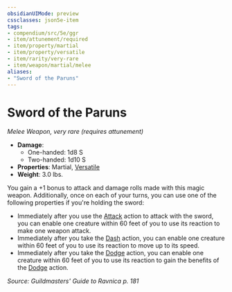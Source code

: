 ```yaml
---
obsidianUIMode: preview
cssclasses: json5e-item
tags:
- compendium/src/5e/ggr
- item/attunement/required
- item/property/martial
- item/property/versatile
- item/rarity/very-rare
- item/weapon/martial/melee
aliases: 
- "Sword of the Paruns"
---
```

# Sword of the Paruns
*Melee Weapon, very rare (requires attunement)*  

- **Damage**:
  - One-handed: 1d8 S
  - Two-handed: 1d10 S
- **Properties**: Martial, [Versatile](_item-properties.md#Versatile)
- **Weight**: 3.0 lbs.

You gain a +1 bonus to attack and damage rolls made with this magic weapon. Additionally, once on each of your turns, you can use one of the following properties if you're holding the sword:

- Immediately after you use the [Attack](_actions.md#Attack) action to attack with the sword, you can enable one creature within 60 feet of you to use its reaction to make one weapon attack.  
- Immediately after you take the [Dash](_actions.md#Dash) action, you can enable one creature within 60 feet of you to use its reaction to move up to its speed.  
- Immediately after you take the [Dodge](_actions.md#Dodge) action, you can enable one creature within 60 feet of you to use its reaction to gain the benefits of the [Dodge](_actions.md#Dodge) action.  

*Source: Guildmasters' Guide to Ravnica p. 181*